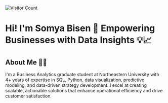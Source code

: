 ![Visitor Count](https://komarev.com/ghpvc/?username=bisensomya&style=flat-square&color=blue)

# Hi! I'm Somya Bisen 🌟 Empowering Businesses with Data Insights 💡📈

## About Me 👨‍💻
I'm a Business Analytics graduate student at Northeastern University with 4+ years of expertise in SQL, Python, data visualization, predictive modeling, and data-driven strategy development. I excel at creating scalable, actionable solutions that enhance operational efficiency and drive customer satisfaction.

